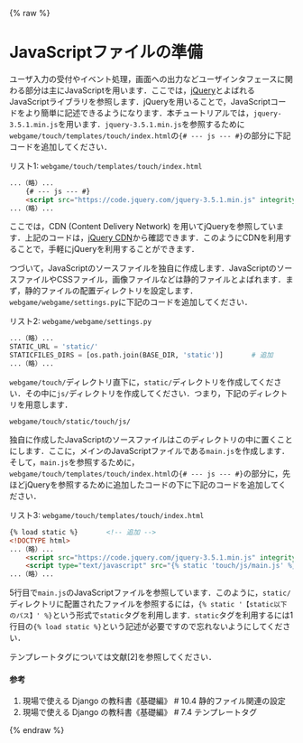 {% raw %}

# JavaScriptファイルの準備

ユーザ入力の受付やイベント処理，画面への出力などユーザインタフェースに関わる部分は主にJavaScriptを用います．ここでは，<a href="https://jquery.com/">jQuery</a>とよばれるJavaScriptライブラリを参照します．jQueryを用いることで，JavaScriptコードをより簡単に記述できるようになります．本チュートリアルでは，`jquery-3.5.1.min.js`を用います．`jquery-3.5.1.min.js`を参照するために`webgame/touch/templates/touch/index.html`の`{# --- js --- #}`の部分に下記コードを追加してください．

リスト1: `webgame/touch/templates/touch/index.html`
```html
...（略）...
    {# --- js --- #}
    <script src="https://code.jquery.com/jquery-3.5.1.min.js" integrity="sha256-9/aliU8dGd2tb6OSsuzixeV4y/faTqgFtohetphbbj0=" crossorigin="anonymous"></script> <!-- 追加 -->
...（略）...
```

ここでは，CDN (Content Delivery Network) を用いてjQueryを参照しています．上記のコードは，<a href="https://code.jquery.com/">jQuery CDN</a>から確認できます．このようにCDNを利用することで，手軽にjQueryを利用することができます．

つづいて，JavaScriptのソースファイルを独自に作成します．JavaScriptのソースファイルやCSSファイル，画像ファイルなどは静的ファイルとよばれます．まず，静的ファイルの配置ディレクトリを設定します．`webgame/webgame/settings.py`に下記のコードを追加してください．

リスト2: `webgame/webgame/settings.py`
```py
...（略）...
STATIC_URL = 'static/'
STATICFILES_DIRS = [os.path.join(BASE_DIR, 'static')]       # 追加
...（略）...
```

`webgame/touch/`ディレクトリ直下に，`static/`ディレクトリを作成してください．その中に`js/`ディレクトリを作成してください．つまり，下記のディレクトリを用意します．

`webgame/touch/static/touch/js/`

独自に作成したJavaScriptのソースファイルはこのディレクトリの中に置くことにします．ここに，メインのJavaScriptファイルである`main.js`を作成します．そして，`main.js`を参照するために，`webgame/touch/templates/touch/index.html`の`{# --- js --- #}`の部分に，先ほどjQueryを参照するために追加したコードの下に下記のコードを追加してください．

リスト3: `webgame/touch/templates/touch/index.html`
```html
{% load static %}       <!-- 追加 -->
<!DOCTYPE html>
...（略）...
    <script src="https://code.jquery.com/jquery-3.5.1.min.js" integrity="sha256-9/aliU8dGd2tb6OSsuzixeV4y/faTqgFtohetphbbj0=" crossorigin="anonymous"></script>
    <script type="text/javascript" src="{% static 'touch/js/main.js' %}"></script>                                                                                    <!-- 追加 -->
...（略）...
```

5行目で`main.js`のJavaScriptファイルを参照しています．このように，`static/`ディレクトリに配置されたファイルを参照するには，`{% static '【static以下のパス】' %}`という形式で`static`タグを利用します．`static`タグを利用するには1行目の`{% load static %}`という記述が必要ですので忘れないようにしてください．

テンプレートタグについては文献[2]を参照してください．

#### 参考
1. 現場で使える Django の教科書《基礎編》 # 10.4 静的ファイル関連の設定
1. 現場で使える Django の教科書《基礎編》 # 7.4 テンプレートタグ

{% endraw %}
